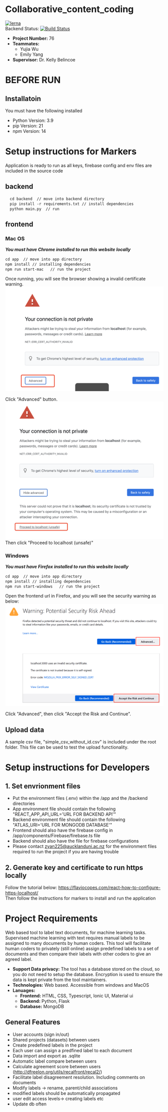 # Collaborative_content_coding
[![lerna](https://img.shields.io/badge/maintained%20with-lerna-cc00ff.svg)](https://lerna.js.org/)  
Backend Status: [![Build Status](https://travis-ci.org/zyan225/Collaborative_content_coding.svg?branch=master)](https://travis-ci.org/zyan225/Collaborative_content_coding)

- **Project Number:** 76
- **Teammates:** 
  - Yujia Wu
  - Emily Yang
- **Supervisor:** Dr. Kelly Belincoe

# BEFORE RUN

## Installatoin
You must have the following installed
- Python Version: 3.9
- pip Version: 21
- npm Version: 14

# Setup instructions for Markers 
Application is ready to run as all keys, firebase config and env files are included in the source code
## backend
```
  cd backend  // move into backend directory
  pip install -r requirements.txt // install dependencies
  python main.py  // run
```

## frontend
### Mac OS
***You must have Chrome installed to run this website locally***

```
cd app  // move into app directory
npm install // installing dependencies
npm run start-mac   // run the project   
```
Once running, you will see the browser showing a invalid certificate warning.   
![Chrome invalid certificate warning](./images/mac-1.png)

Click "Advanced" button.
![Chrome invalid certificate warning](./images/mac-2.png)
Then click "Proceed to localhost (unsafe)" 

### Windows
***You must have Firefox installed to run this website locally***
```
cd app  // move into app directory
npm install // installing dependencies
npm run start-windows   // run the project   
```
Open the frontend url in Firefox, and you will see the security warning as below:
![Firefox invalid certificate warning](./images/firefox.png)

Click "Advanced", then click "Accept the Risk and Continue".    

## Upload data
A sample csv file, "simple_csv_without_id.csv" is included under the root folder. This file can be used to test the upload functionality. 

# Setup instructions for Developers 
## 1. Set envrionment files
- Put the environment files (.env) within the /app and the /backend directories
- App environment file should contain the following "REACT_APP_API_URL='URL FOR BACKEND API'"
- Backend environment file should contain the following "ATLAS_URI='URL FOR MONGODB DATABASE'"
- Frontend should also have the firebase config in /app/components/Firebase/firebase.ts file 
- Backend should also have the file for firebase configurations
- Please contact zyan225@aucklanduni.ac.nz for the environment files required to run the project if you are having trouble

## 2. Generate key and certificate to run https locally
Follow the tutorial below:
https://flaviocopes.com/react-how-to-configure-https-localhost/   
Then follow the instructions for markers to install and run the application

# Project Requirements
Web based tool to label text documents, for machine learning tasks. Supervised machine learning with text requires manual labels to be assigned to many documents by human coders. This tool will facilitate human coders to privately (still online) assign predefined labels to a set of documents and then compare their labels with other coders to give an agreed label.

-  **Support Data privacy:** The tool has a database stored on the cloud, so you do not need to setup the database. Encryption is used to ensure the data is kept private from the tool maintainers.
- **Technologies:** Web based. Accessible from windows and MacOS
- **Lanuages:**
  - **Frontend:** HTML, CSS, Typescript, Ionic UI, Material ui
  - **Backend:** Python, Flask
  - **Database:** MongoDB

## General Features
- User accounts (sign in/out)
- Shared projects (datasets) between users
- Create predefined labels in the project
- Each user can assign a predfined label to each document
- Data import and export as .sqlite 
- Automatic label compare between users
- Calculate agreement score between users (http://dfreelon.org/utils/recalfront/recal2/)
- Facilitate label disagreement resolution. Including comments on documents
- Modify labels -> rename, parent/child associations 
- modified labels should be automatically propagated
- user edit access levels-> creating labels etc
- Update db often
